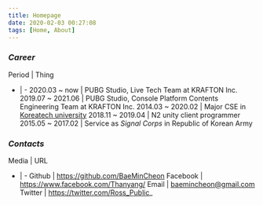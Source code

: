 ```yaml
---
title: Homepage
date: 2020-02-03 00:27:08
tags: [Home, About]
---
```


### _Career_

Period | Thing
- | -
2020.03 ~ now | PUBG Studio, Live Tech Team at KRAFTON Inc.
2019.07 ~ 2021.06 | PUBG Studio, Console Platform Contents Engineering Team at KRAFTON Inc.
2014.03 ~ 2020.02 | Major CSE in [Koreatech university](https://www.koreatech.ac.kr/kor/Main.do)
2018.11 ~ 2019.04 | N2 unity client programmer
2015.05 ~ 2017.02 | Service as _Signal Corps_ in Republic of Korean Army

### _Contacts_

Media | URL
- | -
Github | https://github.com/BaeMinCheon
Facebook | https://www.facebook.com/Thanyang/
Email | baemincheon@gmail.com
Twitter | https://twitter.com/Ross_Public_